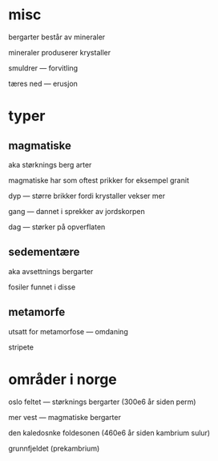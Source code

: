 # misc

bergarter består av mineraler

mineraler produserer krystaller

smuldrer &mdash; forvitling

tæres ned &mdash; erusjon

# typer

## magmatiske

aka størknings berg arter

magmatiske har som oftest prikker for eksempel granit

dyp &mdash; større brikker fordi krystaller vekser mer

gang &mdash; dannet i sprekker av jordskorpen

dag &mdash; størker på opverflaten

## sedementære

aka avsettnings bergarter

fosiler funnet i disse

## metamorfe

utsatt for metamorfose &mdash; omdaning

stripete

# områder i norge

oslo feltet &mdash; størknings bergarter (300e6 år siden perm)

mer vest &mdash; magmatiske bergarter

den kaledosnke foldesonen (460e6 år siden kambrium sulur)

grunnfjeldet (prekambrium)
